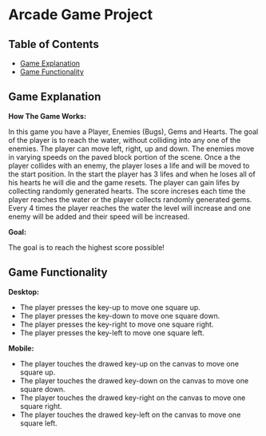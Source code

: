 # Arcade Game Project

## Table of Contents

* [Game Explanation](#game-explanation)
* [Game Functionality](#game-functionality)

## Game Explanation

**How The Game Works:**

In this game you have a Player, Enemies (Bugs), Gems and Hearts. The goal of the player is to reach the water, without colliding into any one of the enemies. The player can move left, right, up and down. The enemies move in varying speeds on the paved block portion of the scene. Once a the player collides with an enemy, the player loses a life and will be moved to the start position. In the start the player has 3 lifes and when he loses all of his hearts he will die and the game resets. The player can gain lifes by collecting randomly generated hearts. The score increses each time the player reaches the water or the player collects randomly generated gems. Every 4 times the player reaches the water the level will increase and one enemy will be added and their speed will be increased.

**Goal:**

The goal is to reach the highest score possible!

## Game Functionality

**Desktop:**

* The player presses the key-up to move one square up.
* The player presses the key-down to move one square down.
* The player presses the key-right to move one square right.
* The player presses the key-left to move one square left.

**Mobile:**

* The player touches the drawed key-up on the canvas to move one square up.
* The player touches the drawed key-down on the canvas to move one square down.
* The player touches the drawed key-right on the canvas to move one square right.
* The player touches the drawed key-left on the canvas to move one square left.

